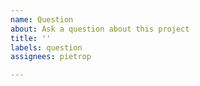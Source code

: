 ```yaml
---
name: Question
about: Ask a question about this project
title: ''
labels: question
assignees: pietrop

---
```


<!-- _where applicable, please provide context and use case around your question._ -->
